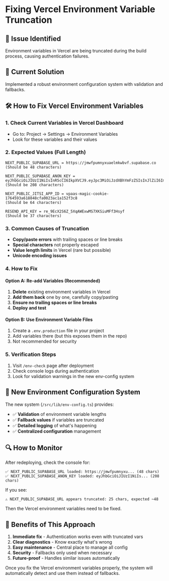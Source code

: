 # Fixing Vercel Environment Variable Truncation

## 🚨 Issue Identified
Environment variables in Vercel are being truncated during the build process, causing authentication failures.

## 🔧 Current Solution
Implemented a robust environment configuration system with validation and fallbacks.

## 🛠️ How to Fix Vercel Environment Variables

### 1. **Check Current Variables in Vercel Dashboard**
   - Go to: Project → Settings → Environment Variables
   - Look for these variables and their values

### 2. **Expected Values (Full Length)**
```
NEXT_PUBLIC_SUPABASE_URL = https://jmwfpumnyxuaelmkwbvf.supabase.co
(Should be 48 characters)

NEXT_PUBLIC_SUPABASE_ANON_KEY = eyJhbGciOiJIUzI1NiIsInR5cCI6IkpXVCJ9.eyJpc3MiOiJzdXBhYmFzZSIsInJlZiI6Imptd2ZwdW1ueXh1YWVsbWt3YnZmIiwicm9sZSI6ImFub24iLCJpYXQiOjE3NTM2Njg1NDcsImV4cCI6MjA2OTI0NDU0N30.7EuN5hMY44rlXEgcOC2IMdPnJXn5zd0Ftnx0EDdERKM
(Should be 208 characters)

NEXT_PUBLIC_JITSI_APP_ID = vpaas-magic-cookie-1764593a618848cfa0023ac1a152f3c8
(Should be 64 characters)

RESEND_API_KEY = re_9EcX2S6Z_5XqAWExwMS7XKSiuMFf3Hsyf
(Should be 37 characters)
```

### 3. **Common Causes of Truncation**
- **Copy/paste errors** with trailing spaces or line breaks
- **Special characters** not properly escaped
- **Value length limits** in Vercel (rare but possible)
- **Unicode encoding issues**

### 4. **How to Fix**

#### Option A: Re-add Variables (Recommended)
1. **Delete** existing environment variables in Vercel
2. **Add them back** one by one, carefully copy/pasting
3. **Ensure no trailing spaces or line breaks**
4. **Deploy and test**

#### Option B: Use Environment Variable Files
1. Create a `.env.production` file in your project
2. Add variables there (but this exposes them in the repo)
3. Not recommended for security

### 5. **Verification Steps**
1. Visit `/env-check` page after deployment
2. Check console logs during authentication
3. Look for validation warnings in the new env-config system

## 🎯 New Environment Configuration System

The new system (`/src/lib/env-config.ts`) provides:

- ✅ **Validation** of environment variable lengths
- ✅ **Fallback values** if variables are truncated
- ✅ **Detailed logging** of what's happening
- ✅ **Centralized configuration** management

## 🔍 How to Monitor

After redeploying, check the console for:

```
✅ NEXT_PUBLIC_SUPABASE_URL loaded: https://jmwfpumnyxu... (48 chars)
✅ NEXT_PUBLIC_SUPABASE_ANON_KEY loaded: eyJhbGciOiJIUzI1NiIs... (208 chars)
```

If you see:
```
⚠️ NEXT_PUBLIC_SUPABASE_URL appears truncated: 25 chars, expected ~48
```

Then the Vercel environment variables need to be fixed.

## 🚀 Benefits of This Approach

1. **Immediate fix** - Authentication works even with truncated vars
2. **Clear diagnostics** - Know exactly what's wrong
3. **Easy maintenance** - Central place to manage all config
4. **Security** - Fallbacks only used when necessary
5. **Future-proof** - Handles similar issues automatically

Once you fix the Vercel environment variables properly, the system will automatically detect and use them instead of fallbacks.